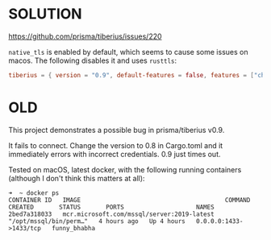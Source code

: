 # SOLUTION
https://github.com/prisma/tiberius/issues/220

`native_tls` is enabled by default, which seems to cause some issues on macos. The following disables it and uses `rusttls`:
```toml
tiberius = { version = "0.9", default-features = false, features = ["chrono", "tokio", "rustls"] }
```

# OLD
This project demonstrates a possible bug in prisma/tiberius v0.9.

It fails to connect. Change the version to 0.8 in Cargo.toml and it immediately errors with incorrect credentials. 0.9 just times out.

Tested on macOS, latest docker, with the following running containers (although I don't think this matters at all):

```
➜  ~ docker ps
CONTAINER ID   IMAGE                                        COMMAND                  CREATED       STATUS       PORTS                    NAMES
2bed7a318033   mcr.microsoft.com/mssql/server:2019-latest   "/opt/mssql/bin/perm…"   4 hours ago   Up 4 hours   0.0.0.0:1433->1433/tcp   funny_bhabha
```

